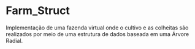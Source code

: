 # Farm_Struct
Implementação de uma fazenda virtual onde o cultivo e as colheitas são realizados por meio de uma estrutura de dados baseada em uma Árvore Radial.
